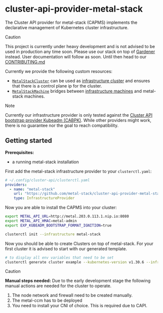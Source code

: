 # cluster-api-provider-metal-stack

The Cluster API provider for metal-stack (CAPMS) implements the declarative management of Kubernetes cluster infrastructure.

> [!CAUTION]
> This project is currently under heavy development and is not advised to be used in production any time soon.
> Please use our stack on top of [Gardener](https://docs.metal-stack.io/stable/installation/deployment/#Gardener-with-metal-stack) instead.
> User documentation will follow as soon. Until then head to our [CONTRIBUTING.md](/CONTRIBUTING.md)

Currently we provide the following custom resources:

- [`MetalStackCluster`](./api/v1alpha1/metalstackcluster_types.go) can be used as [infrastructure cluster](https://cluster-api.sigs.k8s.io/developer/providers/contracts/infra-cluster) and ensures that there is a control plane ip for the cluster.
- [`MetalStackMachine`](./api/v1alpha1/metalstackmachine_types.go) bridges between [infrastructure machines](https://cluster-api.sigs.k8s.io/developer/providers/contracts/infra-machine) and metal-stack machines.

> [!note]
> Currently our infrastructure provider is only tested against the [Cluster API bootstrap provider Kubeadm (CABPK)](https://cluster-api.sigs.k8s.io/tasks/bootstrap/kubeadm-bootstrap/index.html?highlight=kubeadm#cluster-api-bootstrap-provider-kubeadm).
> While other providers might work, there is no guarantee nor the goal to reach compatibility.

## Getting started

**Prerequisites:**

- a running metal-stack installation

First add the metal-stack infrastructure provider to your `clusterctl.yaml`:

```yaml
# ~/.config/cluster-api/clusterctl.yaml
providers:
  - name: "metal-stack"
    url: "https://github.com/metal-stack/cluster-api-provider-metal-stack/releases/latest/download/infrastructure-components.yaml"
    type: InfrastructureProvider
```

Now you are able to install the CAPMS into your cluster:

```bash
export METAL_API_URL=http://metal.203.0.113.1.nip.io:8080
export METAL_API_HMAC=metal-admin
export EXP_KUBEADM_BOOTSTRAP_FORMAT_IGNITION=true

clusterctl init --infrastructure metal-stack
```

Now you should be able to create Clusters on top of metal-stack.
For your first cluster it is advised to start with our generated template.

```bash
# to display all env variables that need to be set
clusterctl generate cluster example --kubernetes-version v1.30.6 --infrastructure metal-stack --list-variables
```

> [!CAUTION]
> **Manual steps needed:**
> Due to the early development stage the following manual actions are needed for the cluster to operate.

1. The node network and firewall need to be created manually.
2. The metal-ccm has to be deployed
3. You need to install your CNI of choice. This is required due to CAPI.
